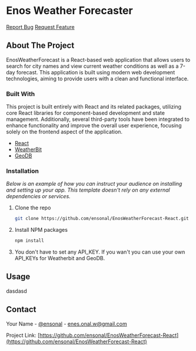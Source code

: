 
<br/>
<div>

<h1>Enos Weather Forecaster</h1>

<a href="https://github.com/ensonal/EnosWeatherForecast-React/issues/new?labels=bug&template=bug-report---.md">Report Bug</a>
<a href="https://github.com/ensonal/EnosWeatherForecast-React/issues/new?labels=enhancement&template=feature-request---.md">Request Feature</a>

</div>

## About The Project

EnosWeatherForecast is a React-based web application that allows users to search for city names and view current weather conditions as well as a 7-day forecast. This application is built using modern web development technologies, aiming to provide users with a clean and functional interface.







### Built With

This project is built entirely with React and its related packages, utilizing core React libraries for component-based development and state management. Additionally, several third-party tools have been integrated to enhance functionality and improve the overall user experience, focusing solely on the frontend aspect of the application.

- [React](https://reactjs.org)
- [WeatherBit](https://www.weatherbit.io/)
- [GeoDB](https://rapidapi.com/wirefreethought/api/geodb-cities)
### Installation

_Below is an example of how you can instruct your audience on installing and setting up your app. This template doesn't rely on any external dependencies or services._


1. Clone the repo
   ```sh
   git clone https://github.com/ensonal/EnosWeatherForecast-React.git
   ```
2. Install NPM packages
   ```sh
   npm install
   ```
3. You don't have to set any API_KEY. If you wan't you can use your own API_KEYs for Weatherbit and GeoDB.
## Usage

dasdasd
## Contact

Your Name - [@ensonal](https://github.com/your_username) - enes.onal.w@gmail.com

Project Link: [https://github.com/ensonal/EnosWeatherForecast-React](https://github.com/ensonal/EnosWeatherForecast-React)
